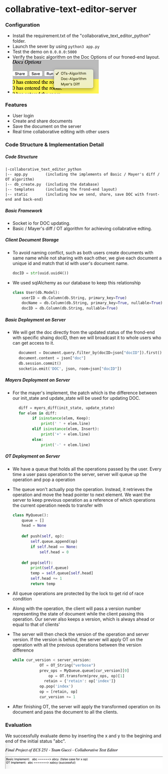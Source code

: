 # collabrative-text-editor-server

### Configuration
* Install the requirement.txt of the "collaborative_text_editor_python" folder.
* Launch the sever by using `python3 app.py`
* Test the demo on `0.0.0.0:5000`
* Verify the basic algorithm on the Doc Options of our froned-end layout.
* <img src="meeting_notes/options.png" width="275">

### Features

* User login
* Create and share documents
* Save the document on the server
* Real time collaborative editing with other users

### Code Structure & Implementation Detail

##### Code Structure 
    |-collaborative_text_editor_python
    |-- app.py        (including the implements of Basic / Mayer's diff / OT algorithm)
    |-- db_create.py  (including the database)
    |-- templates     (including the frond-end layout)
    |-- static        (including how we send, share, save DOC with front-end and back-end)

##### Basic Framework
* Socket io for DOC updating.
* Basic / Mayer's diff / OT algorithm for achieving collabrative edting.

##### Client Document Storage

* To avoid naming conflict, such as both users create documents with same name while not sharing with each other, we give each document a unique id and match that id with user's document name.

  ```python
  docID = str(uuid.uuid4())
  ```

* We used sqlAlchemy as our database to keep this relationship

  ```python
  class User(db.Model):
      userID = db.Column(db.String, primary_key=True)
      docName = db.Column(db.String, primary_key=True, nullable=True)
      docID = db.Column(db.String, nullable=True)
  ```
##### Basic Deployment on Server
* We will get the doc directly from the updated status of the frond-end with specific shaing docID, then we will broadcast it to whole users who can get access to it.

```python
      document = Document.query.filter_by(docID=json["docID"]).first()
      document.content = json["doc"]
      db.session.commit()
      socketio.emit('DOC', json, room=json["docID"])
 ```
##### Mayers Deployment on Server
* For the mayer's implement, the patch which is the difference between our init_state and update_state will be used for updating DOC.

```python
      diff = myers_diff(init_state, update_state)
      for elem in diff:
            if isinstance(elem, Keep):
                print(' ' + elem.line)
            elif isinstance(elem, Insert):
                print('+' + elem.line)
            else:
                print('-' + elem.line)
```

##### OT Deployment on Server

* We have a queue that holds all the operations passed by the user. Every time a user pass operation to the server, server will queue up the operation and pop a operation

* The queue won't actually pop the operation. Instead, it retrieves the operation and move the head pointer to next element. We want the server to keep previous operation as a reference of which operations the current operation needs to transfer with

  ```python
  class MyQueue():
      queue = []
      head = None
  
      def push(self, op):
          self.queue.append(op)
          if self.head == None:
              self.head = 0
  
      def pop(self):
          print(self.queue)
          temp = self.queue[self.head]
          self.head += 1
          return temp
  
  ```

  

* All queue operations are protected by the lock to get rid of race condition

* Along with the operation, the client will pass a version number representing the state of document while the client passing this operation. Our server also keeps a version, which is always ahead or equal to that of clients'

* The server will then check the version of the operation and server version. If the version is behind, the server will apply OT on the operation with all the previous operations between the version difference

  ```python
  while cur_version < server_version:
              OT = OT_String("verbose")
              prev_ops = MyQueue.queue[cur_version][0]
  			      op = OT.transform(prev_ops, op)[1]
          		retain = {'retain': op['index']}
              op.pop('index')
              op = [retain, op]
              cur_version += 1
  ```
  

* After finishing OT, the server will apply the transformed operation on its document and pass the document to all the clients.

### Evaluation
We successfully evaluate demo by inserting the x and y to the begining and end of the initial status "abc".
<img src="meeting_notes/evaluation.png">
